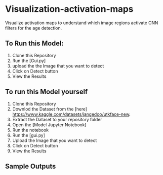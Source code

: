 # Visualization-activation-maps
Visualize activation maps to understand which image regions activate CNN filters for the age detection.
## To Run this Model:
1. Clone this Repository
2. Run the [Gui.py]
3. upload the the Image that you want to detect
4. Click on Detect button
5. View the Results


## To run this Model yourself
1. Clone this Repository
2. Downlod the Dataset from the [here] https://www.kaggle.com/datasets/jangedoo/utkface-new.
3. Extract the Dataset to your repository folder
4. Open the [Model Jupyter Notebook]
5. Run the notebook
6. Run the [gui.py]
7. Upload the Image that you want to detect
8. Click on Detect button
9. View the Results


## Sample Outputs
